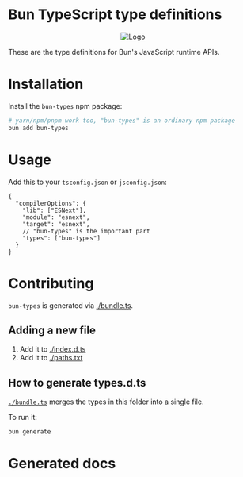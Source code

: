 # Bun TypeScript type definitions

<p align="center">
  <a href="https://bun.sh"><img src="https://bun.sh/logo@2x.png" alt="Logo"></a>
</p>

These are the type definitions for Bun's JavaScript runtime APIs.

# Installation

Install the `bun-types` npm package:

```bash
# yarn/npm/pnpm work too, "bun-types" is an ordinary npm package
bun add bun-types
```

# Usage

Add this to your `tsconfig.json` or `jsconfig.json`:

```jsonc
{
  "compilerOptions": {
    "lib": ["ESNext"],
    "module": "esnext",
    "target": "esnext",
    // "bun-types" is the important part
    "types": ["bun-types"]
  }
}
```

# Contributing

`bun-types` is generated via [./bundle.ts](./bundle.ts).

## Adding a new file

1. Add it to [./index.d.ts](./index.d.ts)
2. Add it to [./paths.txt](./paths.txt)

## How to generate types.d.ts

[`./bundle.ts`](./bundle.ts) merges the types in this folder into a single file.

To run it:

```bash
bun generate
```

# Generated docs
